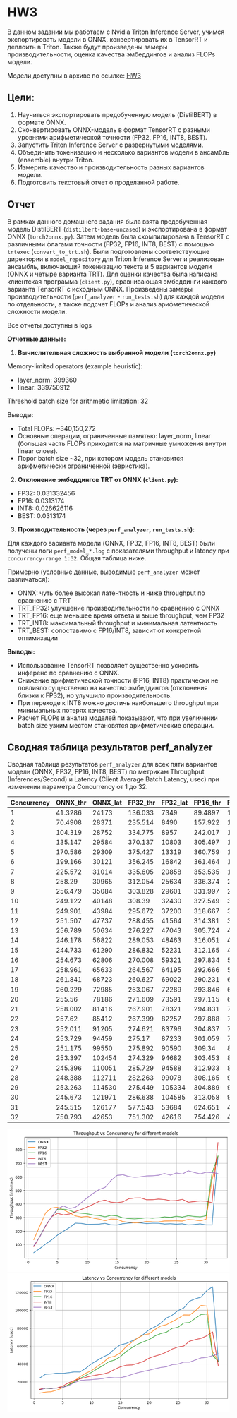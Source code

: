 # HW3

В данном задании мы работаем с Nvidia Triton Inference Server, учимся экспортировать модели в ONNX, конвертировать их в TensorRT и деплоить в Triton. Также будут произведены замеры производительности, оценка качества эмбеддингов и анализ FLOPs модели.

Модели доступны в архиве по ссылке: [HW3](https://1drv.ms/f/s!Aj2ZFqNseiI6htQ4rG6pMzciB60Stw)

## Цели:

1. Научиться экспортировать предобученную модель (DistilBERT) в формате ONNX.
2. Сконвертировать ONNX-модель в формат TensorRT с разными уровнями арифметической точности (FP32, FP16, INT8, BEST).
3. Запустить Triton Inference Server с развернутыми моделями.
4. Объединить токенизацию и несколько вариантов модели в ансамбль (ensemble) внутри Triton.
5. Измерить качество и производительность разных вариантов модели.
6. Подготовить текстовый отчет о проделанной работе.

## **Отчет**

В рамках данного домашнего задания была взята предобученная модель DistilBERT (`distilbert-base-uncased`) и экспортирована в формат ONNX (`torch2onnx.py`). Затем модель была скомпилирована в TensorRT с различными флагами точности (FP32, FP16, INT8, BEST) с помощью `trtexec` (`convert_to_trt.sh`). Были подготовлены соответствующие директории в `model_repository` для Triton Inference Server и реализован ансамбль, включающий токенизацию текста и 5 вариантов модели (ONNX и четыре варианта TRT). Для оценки качества была написана клиентская программа (`client.py`), сравнивающая эмбеддинги каждого варианта TensorRT с исходным ONNX. Произведены замеры производительности (`perf_analyzer` - `run_tests.sh`) для каждой модели по отдельности, а также подсчет FLOPs и анализ арифметической сложности модели.

Все отчеты доступны в logs

**Отчетные данные:**

1. **Вычислительная сложность выбранной модели (`torch2onnx.py`)**

Memory-limited operators (example heuristic):

- layer_norm: 399360
- linear: 339750912

Threshold batch size for arithmetic limitation: 32

Выводы:

- Total FLOPs: ~340,150,272
- Основные операции, ограниченные памятью: layer_norm, linear (большая часть FLOPs приходится на матричные умножения внутри linear слоев).
- Порог batch size ~32, при котором модель становится арифметически ограниченной (эвристика).

2. **Отклонение эмбеддингов TRT от ONNX (`client.py`):**

- FP32: 0.031332456
- FP16: 0.0313174
- INT8: 0.026626116
- BEST: 0.0313174

3. **Производительность (через `perf_analyzer`, `run_tests.sh`):**

Для каждого варианта модели (ONNX, FP32, FP16, INT8, BEST) были получены логи `perf_model_*.log` с показателями throughput и latency при `concurrency-range 1:32`. Общая таблица ниже.

Примерно (условные данные, выводимые `perf_analyzer` может различаться):

- ONNX: чуть более высокая латентность и ниже throughput по сравнению с TRT
- TRT_FP32: улучшение производительности по сравнению с ONNX
- TRT_FP16: еще меньшее время ответа и выше throughput, чем FP32
- TRT_INT8: максимальный throughput и минимальная латентность
- TRT_BEST: сопоставимо с FP16/INT8, зависит от конкретной оптимизации

**Выводы:**

- Использование TensorRT позволяет существенно ускорить инференс по сравнению с ONNX.
- Снижение арифметической точности (FP16, INT8) практически не повлияло существенно на качество эмбеддингов (отклонения близки к FP32), но улучшило производительность.
- При переходе к INT8 можно достичь наибольшего throughput при минимальных потерях качества.
- Расчет FLOPs и анализ моделей показывают, что при увеличении batch size узким местом становятся арифметические операции.

## Сводная таблица результатов perf_analyzer

Сводная таблица результатов `perf_analyzer` для всех пяти вариантов модели (ONNX, FP32, FP16, INT8, BEST) по метрикам Throughput (Inferences/Second) и Latency (Client Average Batch Latency, usec) при изменении параметра Concurrency от 1 до 32.

| Concurrency | ONNX_thr | ONNX_lat | FP32_thr | FP32_lat | FP16_thr | FP16_lat | INT8_thr | INT8_lat | BEST_thr | BEST_lat |
| ----------- | -------- | -------- | -------- | -------- | -------- | -------- | -------- | -------- | -------- | -------- |
| 1           | 41.3286  | 24173    | 136.033  | 7349     | 89.4897  | 11169    | 85.2673  | 11720    | 92.1563  | 10841    |
| 2           | 70.4908  | 28371    | 235.514  | 8490     | 157.922  | 12659    | 156.644  | 12761    | 154.923  | 12909    |
| 3           | 104.319  | 28752    | 334.775  | 8957     | 242.017  | 12395    | 236.961  | 12656    | 241.182  | 12432    |
| 4           | 135.147  | 29584    | 370.137  | 10803    | 305.497  | 13088    | 305.723  | 13082    | 305.779  | 13076    |
| 5           | 170.586  | 29309    | 375.427  | 13319    | 360.759  | 13857    | 331.093  | 15097    | 365.15   | 13692    |
| 6           | 199.166  | 30121    | 356.245  | 16842    | 361.464  | 16594    | 319.168  | 18794    | 385.26   | 15571    |
| 7           | 225.572  | 31014    | 335.605  | 20858    | 353.535  | 19794    | 326.276  | 21452    | 366.952  | 19088    |
| 8           | 258.29   | 30965    | 312.054  | 25634    | 336.374  | 23779    | 343.652  | 23276    | 375.084  | 21328    |
| 9           | 256.479  | 35084    | 303.828  | 29601    | 331.997  | 27095    | 359.931  | 25000    | 409.747  | 21961    |
| 10          | 249.122  | 40148    | 308.39   | 32430    | 327.549  | 30527    | 377.036  | 26500    | 445.625  | 22422    |
| 11          | 249.901  | 43984    | 295.672  | 37200    | 318.667  | 34517    | 397.646  | 27671    | 478.892  | 22964    |
| 12          | 251.507  | 47737    | 288.455  | 41564    | 314.381  | 38183    | 419.023  | 28647    | 506.555  | 23701    |
| 13          | 256.789  | 50634    | 276.227  | 47043    | 305.724  | 42463    | 427.748  | 30393    | 522.044  | 24898    |
| 14          | 246.178  | 56822    | 289.053  | 48463    | 316.051  | 44314    | 412.918  | 33880    | 573.476  | 24411    |
| 15          | 244.733  | 61290    | 286.832  | 52231    | 312.165  | 48034    | 408.928  | 36682    | 610.348  | 24556    |
| 16          | 254.673  | 62806    | 270.008  | 59321    | 297.834  | 53653    | 415.687  | 38489    | 615.403  | 25996    |
| 17          | 258.961  | 65633    | 264.567  | 64195    | 292.666  | 58122    | 438.415  | 38765    | 602.523  | 28214    |
| 18          | 261.841  | 68723    | 260.627  | 69022    | 290.231  | 62024    | 443.867  | 40557    | 596.761  | 30152    |
| 19          | 260.229  | 72985    | 263.067  | 72289    | 293.846  | 64628    | 444.391  | 42758    | 600.563  | 31627    |
| 20          | 255.56   | 78186    | 271.609  | 73591    | 297.115  | 67279    | 430.911  | 46408    | 606.746  | 32954    |
| 21          | 258.002  | 81416    | 267.901  | 78321    | 294.831  | 71205    | 431.669  | 48643    | 608.12   | 34529    |
| 22          | 257.62   | 85412    | 267.399  | 82257    | 297.888  | 73883    | 435.506  | 50489    | 611.603  | 35957    |
| 23          | 252.011  | 91205    | 274.621  | 83796    | 304.837  | 75432    | 432.563  | 53165    | 624.246  | 36851    |
| 24          | 253.729  | 94459    | 275.17   | 87233    | 301.059  | 79657    | 423.576  | 56678    | 612.737  | 39143    |
| 25          | 251.175  | 99550    | 275.892  | 90590    | 309.34   | 80835    | 424.577  | 58849    | 628.183  | 39780    |
| 26          | 253.397  | 102454   | 274.329  | 94682    | 303.453  | 85639    | 433.997  | 59938    | 620.281  | 41926    |
| 27          | 245.396  | 110051   | 285.729  | 94588    | 312.933  | 86270    | 412.909  | 65377    | 644.235  | 41909    |
| 28          | 248.388  | 112711   | 282.263  | 99078    | 308.165  | 90872    | 417.241  | 67107    | 632.291  | 44302    |
| 29          | 253.263  | 114530   | 275.449  | 105334   | 304.889  | 95085    | 422.741  | 68557    | 621.623  | 46628    |
| 30          | 245.673  | 121971   | 286.638  | 104585   | 313.058  | 95738    | 420.123  | 71426    | 633.627  | 47302    |
| 31          | 245.515  | 126177   | 577.543  | 53684    | 624.651  | 49644    | 409.136  | 75750    | 631.849  | 49085    |
| 32          | 750.793  | 42653    | 751.302  | 42616    | 754.426  | 42466    | 853.417  | 37508    | 624.242  | 51218    |

![1734182965251](image/readme/1734182965251.png)![1734182985557](image/readme/1734182985557.png)
